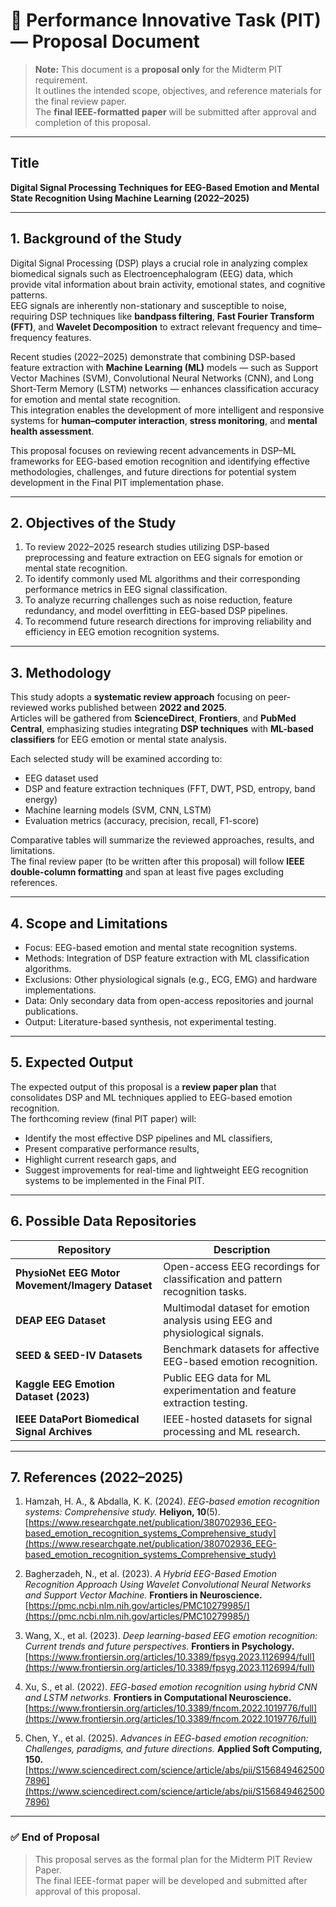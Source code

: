 # 🧩 Performance Innovative Task (PIT) — **Proposal Document**
> **Note:** This document is a **proposal only** for the Midterm PIT requirement.  
> It outlines the intended scope, objectives, and reference materials for the final review paper.  
> The **final IEEE-formatted paper** will be submitted after approval and completion of this proposal.

---

## **Title**
**Digital Signal Processing Techniques for EEG-Based Emotion and Mental State Recognition Using Machine Learning (2022–2025)**

---

## **1. Background of the Study**

Digital Signal Processing (DSP) plays a crucial role in analyzing complex biomedical signals such as Electroencephalogram (EEG) data, which provide vital information about brain activity, emotional states, and cognitive patterns.  
EEG signals are inherently non-stationary and susceptible to noise, requiring DSP techniques like **bandpass filtering**, **Fast Fourier Transform (FFT)**, and **Wavelet Decomposition** to extract relevant frequency and time–frequency features.

Recent studies (2022–2025) demonstrate that combining DSP-based feature extraction with **Machine Learning (ML)** models — such as Support Vector Machines (SVM), Convolutional Neural Networks (CNN), and Long Short-Term Memory (LSTM) networks — enhances classification accuracy for emotion and mental state recognition.  
This integration enables the development of more intelligent and responsive systems for **human–computer interaction**, **stress monitoring**, and **mental health assessment**.

This proposal focuses on reviewing recent advancements in DSP–ML frameworks for EEG-based emotion recognition and identifying effective methodologies, challenges, and future directions for potential system development in the Final PIT implementation phase.

---

## **2. Objectives of the Study**

1. To review 2022–2025 research studies utilizing DSP-based preprocessing and feature extraction on EEG signals for emotion or mental state recognition.  
2. To identify commonly used ML algorithms and their corresponding performance metrics in EEG signal classification.  
3. To analyze recurring challenges such as noise reduction, feature redundancy, and model overfitting in EEG-based DSP pipelines.  
4. To recommend future research directions for improving reliability and efficiency in EEG emotion recognition systems.

---

## **3. Methodology**

This study adopts a **systematic review approach** focusing on peer-reviewed works published between **2022 and 2025**.  
Articles will be gathered from **ScienceDirect**, **Frontiers**, and **PubMed Central**, emphasizing studies integrating **DSP techniques** with **ML-based classifiers** for EEG emotion or mental state analysis.

Each selected study will be examined according to:
- EEG dataset used  
- DSP and feature extraction techniques (FFT, DWT, PSD, entropy, band energy)  
- Machine learning models (SVM, CNN, LSTM)  
- Evaluation metrics (accuracy, precision, recall, F1-score)  

Comparative tables will summarize the reviewed approaches, results, and limitations.  
The final review paper (to be written after this proposal) will follow **IEEE double-column formatting** and span at least five pages excluding references.

---

## **4. Scope and Limitations**

- Focus: EEG-based emotion and mental state recognition systems.  
- Methods: Integration of DSP feature extraction with ML classification algorithms.  
- Exclusions: Other physiological signals (e.g., ECG, EMG) and hardware implementations.  
- Data: Only secondary data from open-access repositories and journal publications.  
- Output: Literature-based synthesis, not experimental testing.

---

## **5. Expected Output**

The expected output of this proposal is a **review paper plan** that consolidates DSP and ML techniques applied to EEG-based emotion recognition.  
The forthcoming review (final PIT paper) will:
- Identify the most effective DSP pipelines and ML classifiers,
- Present comparative performance results,
- Highlight current research gaps, and
- Suggest improvements for real-time and lightweight EEG recognition systems to be implemented in the Final PIT.

---

## **6. Possible Data Repositories**

| Repository | Description |
|-------------|--------------|
| **PhysioNet EEG Motor Movement/Imagery Dataset** | Open-access EEG recordings for classification and pattern recognition tasks. |
| **DEAP EEG Dataset** | Multimodal dataset for emotion analysis using EEG and physiological signals. |
| **SEED & SEED-IV Datasets** | Benchmark datasets for affective EEG-based emotion recognition. |
| **Kaggle EEG Emotion Dataset (2023)** | Public EEG data for ML experimentation and feature extraction testing. |
| **IEEE DataPort Biomedical Signal Archives** | IEEE-hosted datasets for signal processing and ML research. |

---

## **7. References (2022–2025)**

1. Hamzah, H. A., & Abdalla, K. K. (2024). *EEG-based emotion recognition systems: Comprehensive study.* **Heliyon, 10**(5).  
   [https://www.researchgate.net/publication/380702936_EEG-based_emotion_recognition_systems_Comprehensive_study](https://www.researchgate.net/publication/380702936_EEG-based_emotion_recognition_systems_Comprehensive_study)

2. Bagherzadeh, N., et al. (2023). *A Hybrid EEG-Based Emotion Recognition Approach Using Wavelet Convolutional Neural Networks and Support Vector Machine.* **Frontiers in Neuroscience.**  
   [https://pmc.ncbi.nlm.nih.gov/articles/PMC10279985/](https://pmc.ncbi.nlm.nih.gov/articles/PMC10279985/)

3. Wang, X., et al. (2023). *Deep learning-based EEG emotion recognition: Current trends and future perspectives.* **Frontiers in Psychology.**  
   [https://www.frontiersin.org/articles/10.3389/fpsyg.2023.1126994/full](https://www.frontiersin.org/articles/10.3389/fpsyg.2023.1126994/full)

4. Xu, S., et al. (2022). *EEG-based emotion recognition using hybrid CNN and LSTM networks.* **Frontiers in Computational Neuroscience.**  
   [https://www.frontiersin.org/articles/10.3389/fncom.2022.1019776/full](https://www.frontiersin.org/articles/10.3389/fncom.2022.1019776/full)

5. Chen, Y., et al. (2025). *Advances in EEG-based emotion recognition: Challenges, paradigms, and future directions.* **Applied Soft Computing, 150.**  
   [https://www.sciencedirect.com/science/article/abs/pii/S1568494625007896](https://www.sciencedirect.com/science/article/abs/pii/S1568494625007896)

---

### ✅ **End of Proposal**
> This proposal serves as the formal plan for the Midterm PIT Review Paper.  
> The final IEEE-format paper will be developed and submitted after approval of this proposal.
